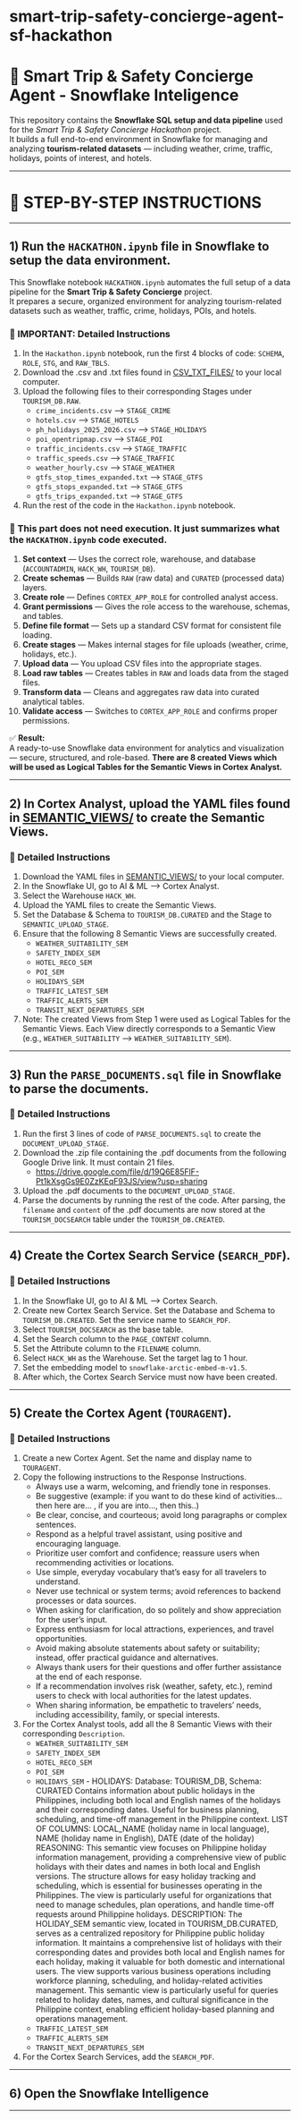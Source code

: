 # smart-trip-safety-concierge-agent-sf-hackathon

# 🧭 Smart Trip & Safety Concierge Agent - Snowflake Inteligence

This repository contains the **Snowflake SQL setup and data pipeline** used for the *Smart Trip & Safety Concierge Hackathon* project.  
It builds a full end-to-end environment in Snowflake for managing and analyzing **tourism-related datasets** — including weather, crime, traffic, holidays, points of interest, and hotels.

---

# 🚀 STEP-BY-STEP INSTRUCTIONS

---

## 1) Run the `HACKATHON.ipynb` file in Snowflake to setup the data environment.

This Snowflake notebook `HACKATHON.ipynb` automates the full setup of a data pipeline for the **Smart Trip & Safety Concierge** project.  
It prepares a secure, organized environment for analyzing tourism-related datasets such as weather, traffic, crime, holidays, POIs, and hotels.

### 🔹 IMPORTANT: Detailed Instructions
1. In the `Hackathon.ipynb` notebook, run the first 4 blocks of code: `SCHEMA`, `ROLE`, `STG`, and `RAW_TBLS`.
2. Download the .csv and .txt files found in [CSV_TXT_FILES/](CSV_TXT_FILES/) to your local computer.
3. Upload the following files to their corresponding Stages under `TOURISM_DB.RAW`.
     - `crime_incidents.csv`        -->  `STAGE_CRIME`
     - `hotels.csv`                 -->  `STAGE_HOTELS`
     - `ph_holidays_2025_2026.csv`  -->  `STAGE_HOLIDAYS`
     - `poi_opentripmap.csv`        -->  `STAGE_POI`
     - `traffic_incidents.csv`      -->  `STAGE_TRAFFIC`
     - `traffic_speeds.csv`         -->  `STAGE_TRAFFIC`
     - `weather_hourly.csv`         -->  `STAGE_WEATHER`
     - `gtfs_stop_times_expanded.txt`   -->  `STAGE_GTFS`
     - `gtfs_stops_expanded.txt`        -->  `STAGE_GTFS`
     - `gtfs_trips_expanded.txt`        -->  `STAGE_GTFS`
5. Run the rest of the code in the `Hackathon.ipynb` notebook.

### 🔹 This part does not need execution. It just summarizes what the `HACKATHON.ipynb` code executed.
1. **Set context** — Uses the correct role, warehouse, and database (`ACCOUNTADMIN`, `HACK_WH`, `TOURISM_DB`).  
2. **Create schemas** — Builds `RAW` (raw data) and `CURATED` (processed data) layers.  
3. **Create role** — Defines `CORTEX_APP_ROLE` for controlled analyst access.  
4. **Grant permissions** — Gives the role access to the warehouse, schemas, and tables.  
5. **Define file format** — Sets up a standard CSV format for consistent file loading.  
6. **Create stages** — Makes internal stages for file uploads (weather, crime, holidays, etc.).  
7. **Upload data** — You upload CSV files into the appropriate stages.  
8. **Load raw tables** — Creates tables in `RAW` and loads data from the staged files.  
9. **Transform data** — Cleans and aggregates raw data into curated analytical tables.  
10. **Validate access** — Switches to `CORTEX_APP_ROLE` and confirms proper permissions.  

✅ **Result:**  
A ready-to-use Snowflake data environment for analytics and visualization — secure, structured, and role-based. **There are 8 created Views which will be used as Logical Tables for the Semantic Views in Cortex Analyst.**

---

## 2) In Cortex Analyst, upload the YAML files found in [SEMANTIC_VIEWS/](SEMANTIC_VIEWS/) to create the Semantic Views.

### 🔹 Detailed Instructions
1. Download the YAML files in [SEMANTIC_VIEWS/](SEMANTIC_VIEWS/) to your local computer.
2. In the Snowflake UI, go to AI & ML --> Cortex Analyst.
3. Select the Warehouse `HACK_WH`.
4. Upload the YAML files to create the Semantic Views.
5. Set the Database & Schema to `TOURISM_DB.CURATED` and the Stage to `SEMANTIC_UPLOAD_STAGE`.
6. Ensure that the following 8 Semantic Views are successfully created.
     - `WEATHER_SUITABILITY_SEM`
     - `SAFETY_INDEX_SEM`
     - `HOTEL_RECO_SEM`
     - `POI_SEM`
     - `HOLIDAYS_SEM`
     - `TRAFFIC_LATEST_SEM`
     - `TRAFFIC_ALERTS_SEM`
     - `TRANSIT_NEXT_DEPARTURES_SEM`
7. Note: The created Views from Step 1 were used as Logical Tables for the Semantic Views. Each View directly corresponds to a Semantic View (e.g., `WEATHER_SUITABILITY` --> `WEATHER_SUITABILITY_SEM`).

---

## 3) Run the `PARSE_DOCUMENTS.sql` file in Snowflake to parse the documents.

### 🔹 Detailed Instructions
1. Run the first 3 lines of code of `PARSE_DOCUMENTS.sql` to create the `DOCUMENT_UPLOAD_STAGE`.
2. Download the .zip file containing the .pdf documents from the following Google Drive link. It must contain 21 files.
     - https://drive.google.com/file/d/19Q6E85FlF-Pt1kXsgGs9E0ZzKEqF93JS/view?usp=sharing
3. Upload the .pdf documents to the `DOCUMENT_UPLOAD_STAGE`.
4. Parse the documents by running the rest of the code. After parsing, the `filename` and `content` of the .pdf documents are now stored at the `TOURISM_DOCSEARCH` table under the `TOURISM_DB.CREATED`.

---

## 4) Create the Cortex Search Service (`SEARCH_PDF`).

### 🔹 Detailed Instructions
1. In the Snowflake UI, go to AI & ML --> Cortex Search.
2. Create new Cortex Search Service. Set the Database and Schema to `TOURISM_DB.CREATED`. Set the service name to `SEARCH_PDF`.
3. Select `TOURISM_DOCSEARCH` as the base table.
4. Set the Search column to the `PAGE_CONTENT` column.
5. Set the Attribute column to the `FILENAME` column.
6. Select `HACK_WH` as the Warehouse. Set the target lag to 1 hour.
7. Set the embedding model to `snowflake-arctic-embed-m-v1.5`.
8. After which, the Cortex Search Service must now have been created.

---

## 5) Create the Cortex Agent (`TOURAGENT`).

### 🔹 Detailed Instructions
1. Create a new Cortex Agent. Set the name and display name to `TOURAGENT`.
2. Copy the following instructions to the Response Instructions.
     - Always use a warm, welcoming, and friendly tone in responses.
     - Be suggestive (example: if you want to do these kind of activities... then here are... , if you are into..., then this..) 
     - Be clear, concise, and courteous; avoid long paragraphs or complex sentences.
     - Respond as a helpful travel assistant, using positive and encouraging language.
     - Prioritize user comfort and confidence; reassure users when recommending activities or locations.
     - Use simple, everyday vocabulary that’s easy for all travelers to understand.
     - Never use technical or system terms; avoid references to backend processes or data sources.
     - When asking for clarification, do so politely and show appreciation for the user’s input.
     - Express enthusiasm for local attractions, experiences, and travel opportunities.
     - Avoid making absolute statements about safety or suitability; instead, offer practical guidance and alternatives.
     - Always thank users for their questions and offer further assistance at the end of each response.
     - If a recommendation involves risk (weather, safety, etc.), remind users to check with local authorities for the latest updates.
     - When sharing information, be empathetic to travelers’ needs, including accessibility, family, or special interests.
3. For the Cortex Analyst tools, add all the 8 Semantic Views with their corresponding `Description`.
     - `WEATHER_SUITABILITY_SEM`
     - `SAFETY_INDEX_SEM`
     - `HOTEL_RECO_SEM`
     - `POI_SEM`
     - `HOLIDAYS_SEM`
            - HOLIDAYS:
               Database: TOURISM_DB, Schema: CURATED
               Contains information about public holidays in the Philippines, including both local and English names of the holidays and their corresponding dates.
               Useful for business planning, scheduling, and time-off management in the Philippine context.
               LIST OF COLUMNS: LOCAL_NAME (holiday name in local language), NAME (holiday name in English), DATE (date of the holiday)
               REASONING:
               This semantic view focuses on Philippine holiday information management, providing a comprehensive view of public holidays with their dates and names in both local and English versions. The structure allows for easy holiday tracking and scheduling, which is essential for businesses operating in the Philippines. The view is particularly useful for organizations that need to manage schedules, plan operations, and handle time-off requests around Philippine holidays.
               DESCRIPTION:
               The HOLIDAY_SEM semantic view, located in TOURISM_DB.CURATED, serves as a centralized repository for Philippine public holiday information. It maintains a comprehensive list of holidays with their corresponding dates and provides both local and English names for each holiday, making it valuable for both domestic and international users. The view supports various business operations including workforce planning, scheduling, and holiday-related activities management. This semantic view is particularly useful for queries related to holiday dates, names, and cultural significance in the Philippine context, enabling efficient holiday-based planning and operations management.
     - `TRAFFIC_LATEST_SEM`
     - `TRAFFIC_ALERTS_SEM`
     - `TRANSIT_NEXT_DEPARTURES_SEM`
5. For the Cortex Search Services, add the `SEARCH_PDF`. 

---

## 6) Open the Snowflake Intelligence 

---
